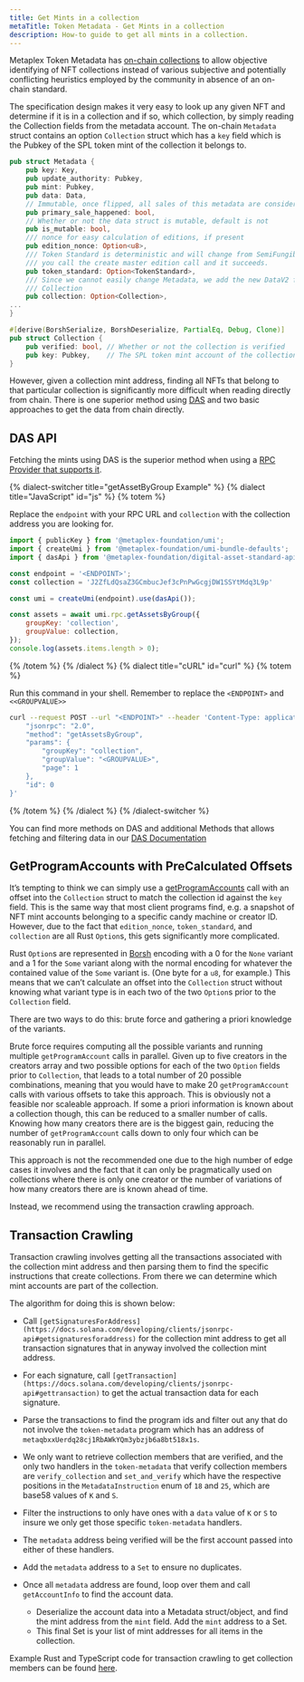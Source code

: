 ```yaml
---
title: Get Mints in a collection
metaTitle: Token Metadata - Get Mints in a collection
description: How-to guide to get all mints in a collection.
---
```


Metaplex Token Metadata has [on-chain collections](/token-metadata/collections) to allow objective identifying of NFT collections instead of various subjective and potentially conflicting heuristics employed by the community in absence of an on-chain standard. 

The specification design makes it very easy to look up any given NFT and determine if it is in a collection and if so, which collection, by simply reading the Collection fields from the metadata account. The on-chain `Metadata` struct contains an option `Collection` struct which has a `key` field which is the Pubkey of the SPL token mint of the collection it belongs to.

```rust
pub struct Metadata {
	pub key: Key,
	pub update_authority: Pubkey,
	pub mint: Pubkey,
	pub data: Data,
	// Immutable, once flipped, all sales of this metadata are considered secondary.
	pub primary_sale_happened: bool,
	// Whether or not the data struct is mutable, default is not
	pub is_mutable: bool,
	/// nonce for easy calculation of editions, if present
	pub edition_nonce: Option<u8>,
	/// Token Standard is deterministic and will change from SemiFungible to NonFungible if
	/// you call the create master edition call and it succeeds.
	pub token_standard: Option<TokenStandard>,
	/// Since we cannot easily change Metadata, we add the new DataV2 fields here at the end.
	/// Collection
	pub collection: Option<Collection>,
...
}

#[derive(BorshSerialize, BorshDeserialize, PartialEq, Debug, Clone)]
pub struct Collection {
	pub verified: bool, // Whether or not the collection is verified
	pub key: Pubkey,    // The SPL token mint account of the collection NFT
}
```

However, given a collection mint address, finding all NFTs that belong to that particular collection is significantly more difficult when reading directly from chain. There is one superior method using [DAS](/das-api) and two basic approaches to get the data from chain directly.

## DAS API
Fetching the mints using DAS is the superior method when using a [RPC Provider that supports it](/rpc-providers#metaplex-das-api).

{% dialect-switcher title="getAssetByGroup Example" %}
{% dialect title="JavaScript" id="js" %}
{% totem %}

Replace the `endpoint` with your RPC URL and `collection` with the collection address you are looking for. 

```js
import { publicKey } from '@metaplex-foundation/umi';
import { createUmi } from '@metaplex-foundation/umi-bundle-defaults';
import { dasApi } from '@metaplex-foundation/digital-asset-standard-api';

const endpoint = '<ENDPOINT>';
const collection = 'J2ZfLdQsaZ3GCmbucJef3cPnPwGcgjDW1SSYtMdq3L9p'

const umi = createUmi(endpoint).use(dasApi());

const assets = await umi.rpc.getAssetsByGroup({
    groupKey: 'collection',
    groupValue: collection,
});
console.log(assets.items.length > 0);
```

{% /totem %}
{% /dialect %}
{% dialect title="cURL" id="curl" %}
{% totem %}

Run this command in your shell. Remember to replace the `<ENDPOINT>` and `<<GROUPVALUE>>`

```sh
curl --request POST --url "<ENDPOINT>" --header 'Content-Type: application/json' --data '{
    "jsonrpc": "2.0",
    "method": "getAssetsByGroup",
    "params": {
        "groupKey": "collection",
        "groupValue": "<GROUPVALUE>",
        "page": 1
    },
    "id": 0
}'
```

{% /totem %}
{% /dialect %}
{% /dialect-switcher %}

You can find more methods on DAS and additional Methods that allows fetching and filtering data in our [DAS Documentation](/das-api)

## GetProgramAccounts with PreCalculated Offsets

It’s tempting to think we can simply use a [getProgramAccounts](https://docs.solana.com/developing/clients/jsonrpc-api#getprogramaccounts) call with an offset into the `Collection` struct to match the collection id against the `key` field. This is the same way that most client programs find, e.g. a snapshot of NFT mint accounts belonging to a specific candy machine or creator ID. However, due to the fact that `edition_nonce`, `token_standard`, and `collection` are all Rust `Option`s, this gets significantly more complicated. 

Rust `Option`s are represented in [Borsh](https://borsh.io/) encoding with a 0 for the `None` variant and a 1 for the `Some` variant along with the normal encoding for whatever the contained value of the `Some` variant is. (One byte for a `u8`, for example.) This means that we can’t calculate an offset into the `Collection` struct without knowing what variant type is in each two of the two `Option`s prior to the `Collection` field. 

There are two ways to do this: brute force and gathering a priori knowledge of the variants. 

Brute force requires computing all the possible variants and running multiple `getProgramAccount` calls in parallel. Given up to five creators in the creators array and two possible options for each of the two `Option` fields prior to `Collection`, that leads to a total number of 20 possible combinations, meaning that you would have to make 20 `getProgramAccount` calls with various offsets to take this approach. This is obviously not a feasible nor scaleable approach. 
If some a priori information is known about a collection though, this can be reduced to a smaller number of calls. Knowing how many creators there are is the biggest gain, reducing the number of `getProgramAccount` calls down to only four which can be reasonably run in parallel. 

This approach is not the recommended one due to the high number of edge cases it involves and the fact that it can only be pragmatically used on collections where there is only one creator or the number of variations of how many creators there are is known ahead of time. 

Instead, we recommend using the transaction crawling approach.

## Transaction Crawling

Transaction crawling involves getting all the transactions associated with the collection mint address and then parsing them to find the specific instructions that create collections. From there we can determine which mint accounts are part of the collection. 

The algorithm for doing this is shown below:

- Call `[getSignaturesForAddress](https://docs.solana.com/developing/clients/jsonrpc-api#getsignaturesforaddress)` for the collection mint address to get all transaction signatures that in anyway involved the collection mint address.
- For each signature, call `[getTransaction](https://docs.solana.com/developing/clients/jsonrpc-api#gettransaction)` to get the actual transaction data for each signature.
- Parse the transactions to find the program ids and filter out any that do not involve the `token-metadata` program which has an address of `metaqbxxUerdq28cj1RbAWkYQm3ybzjb6a8bt518x1s`.
- We only want to retrieve collection members that are verified, and the only two handlers in the `token-metadata` that verify collection members are `verify_collection` and `set_and_verify` which have the respective positions in the `MetadataInstruction` enum of `18` and `25`, which are base58 values of `K` and `S`.
- Filter the instructions to only have ones with a `data` value of `K` or `S` to insure we only get those specific `token-metadata` handlers.
- The `metadata` address being verified will be the first account passed into either of these handlers.
- Add the `metadata` address to a `Set` to ensure no duplicates.

- Once all `metadata` address are found, loop over them and call `getAccountInfo` to find the account data.
    - Deserialize the account data into a Metadata struct/object, and find the mint address from the `mint` field. Add the `mint` address to a Set.
    - This final Set is your list of mint addresses for all items in the collection.

Example Rust and TypeScript code for transaction crawling to get collection members can be found [here](https://github.com/metaplex-foundation/get-collection).